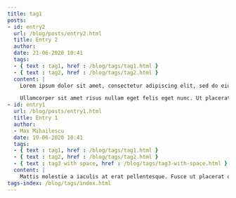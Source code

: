 ```yaml
---
title: tag1
posts:
- id: entry2
  url: /blog/posts/entry2.html
  title: Entry 2
  author:
  date: 21-06-2020 10:41
  tags:
  - { text : tag1, href : /blog/tags/tag1.html }
  - { text : tag2, href : /blog/tags/tag2.html }
  content: |
    Lorem ipsum dolor sit amet, consectetur adipiscing elit, sed do eiusmod tempor incididunt ut labore et dolore magna aliqua. 

    Ullamcorper sit amet risus nullam eget felis eget nunc. Ut placerat orci nulla pellentesque. Velit euismod in pellentesque massa. Nisl suscipit adipiscing bibendum est. [read more](/blog/posts/entry2.html)
- id: entry1
  url: /blog/posts/entry1.html
  title: Entry 1
  author:
  - Max Mihailescu
  date: 19-06-2020 10:41
  tags:
  - { text : tag1, href : /blog/tags/tag1.html }
  - { text : tag2, href : /blog/tags/tag2.html }
  - { text : tag3 with space, href : /blog/tags/tag3-with-space.html }
  content: |
    Mattis molestie a iaculis at erat pellentesque. Fusce ut placerat orci nulla pellentesque. Pulvinar pellentesque habitant morbi tristique senectus. Mi eget mauris pharetra et ultrices neque ornare aenean. Aliquam purus sit amet luctus. At lectus urna duis convallis convallis tellus id interdum velit. Aliquet nibh praesent tristique magna sit. Vitae purus faucibus ornare suspendisse. Adipiscing vitae proin sagittis nisl rhoncus mattis rhoncus. Suspendisse sed nisi lacus sed viverra tellus in hac. In fermentum posuere urna nec tincidunt praesent. Ultrices in iaculis nunc sed augue lacus. Metus dictum at tempor commodo ullamcorper. Aenean pharetra magna ac placerat vestibulum lectus mauris ultrices... [read more](/blog/posts/entry1.html)
tags-index: /blog/tags/index.html
---
```

